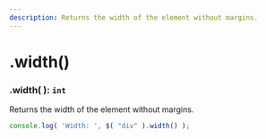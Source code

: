 ```yaml
---
description: Returns the width of the element without margins.
---
```


# .width()

### .width( ): ``int``
Returns the width of the element without margins.
```javascript
console.log( 'Width: ', $( "div" ).width() );
```